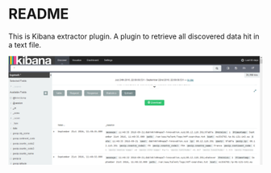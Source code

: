 # README #

This is Kibana extractor plugin. A plugin to retrieve all discovered data hit in a text file.


![Alt Screenshot](/Capture.PNG?raw=true "Screenshot")






